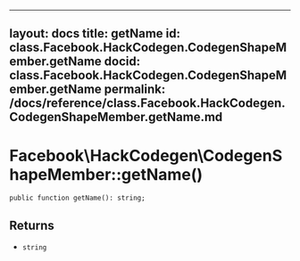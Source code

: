 
***

layout: docs
title: getName
id: class.Facebook.HackCodegen.CodegenShapeMember.getName
docid: class.Facebook.HackCodegen.CodegenShapeMember.getName
permalink: /docs/reference/class.Facebook.HackCodegen.CodegenShapeMember.getName.md
---







# Facebook\\HackCodegen\\CodegenShapeMember::getName()




``` Hack
public function getName(): string;
```




## Returns




* ` string `